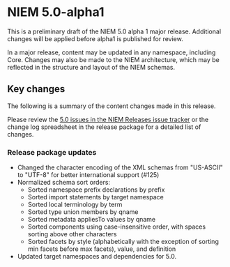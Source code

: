
# NIEM 5.0-alpha1

This is a preliminary draft of the NIEM 5.0 alpha 1 major release.  Additional changes will be applied before alpha1 is published for review.

In a major release, content may be updated in any namespace, including Core.  Changes may also be made to the NIEM architecture, which may be reflected in the structure and layout of the NIEM schemas.

## Key changes

The following is a summary of the content changes made in this release.

Please review the [5.0 issues in the NIEM Releases issue tracker](https://github.com/NIEM/NIEM-Releases/issues?page=1&q=is%3Aissue+label%3A5.0+is%3Aclosed) or the change log spreadsheet in the release package for a detailed list of changes.

### Release package updates

- Changed the character encoding of the XML schemas from "US-ASCII" to "UTF-8" for better international support (#125)
- Normalized schema sort orders:
  - Sorted namespace prefix declarations by prefix
  - Sorted import statements by target namespace
  - Sorted local terminology by term
  - Sorted type union members by qname
  - Sorted metadata appliesTo values by qname
  - Sorted components using case-insensitive order, with spaces sorting above other characters
  - Sorted facets by style (alphabetically with the exception of sorting min facets before max facets), value, and definition
- Updated target namespaces and dependencies for 5.0.
